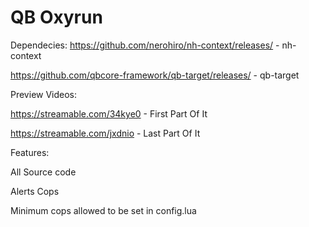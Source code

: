 # QB Oxyrun

Dependecies:
https://github.com/nerohiro/nh-context/releases/ - nh-context

https://github.com/qbcore-framework/qb-target/releases/ - qb-target

Preview Videos:

https://streamable.com/34kye0 - First Part Of It

https://streamable.com/jxdnio - Last Part Of It

Features:

All Source code

Alerts Cops

Minimum cops allowed to be set in config.lua
